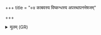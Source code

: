 +++
title = "०४ काबवस्य विष्कन्धस्य अपस्थापनभेषजम्"

+++
<details><summary>मूलम् (GR)</summary>

काबवस्य विष्कन्धस्य-  
-अपस्थापनभेषजम् ।  
इदं कृणोमि भेषजं  
यथायम् अगदो ऽसति ॥
</details>